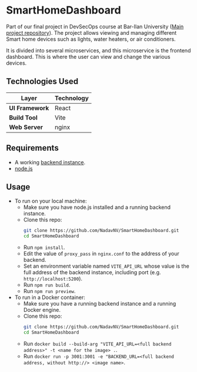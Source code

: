# SmartHomeDashboard

Part of our final project in DevSecOps course at Bar-Ilan
University ([Main project repository](https://github.com/NadavNV/SmartHomeConfig)). The project allows viewing and
managing different Smart home devices such as lights, water heaters, or air conditioners.

It is divided into several microservices, and this microservice is the frontend dashboard. This is where the user can
view and change the various devices.

## Technologies Used

| Layer            | Technology |
| ---------------- | ---------- |
| **UI Framework** | React      |
| **Build Tool**   | Vite       |
| **Web Server**   | nginx      |

## Requirements

- A working [backend instance](https://github.com/NadavNV/SmartHomeBackend).
- [node.js](https://nodejs.org/en)

## Usage

- To run on your local machine:
  - Make sure you have node.js installed and a running backend instance.
  - Clone this repo:
    ```bash
    git clone https://github.com/NadavNV/SmartHomeDashboard.git
    cd SmartHomeDashboard
    ```
  - Run `npm install`.
  - Edit the value of `proxy_pass` in `nginx.conf` to the address of your backend.
  - Set an environment variable named `VITE_API_URL` whose value is the full address of the backend instance, including
    port
    (e.g. `http://localhost:5200`).
  - Run `npm run build`.
  - Run `npm run preview`.
- To run in a Docker container:
  - Make sure you have a running backend instance and a running Docker engine.
  - Clone this repo:
    ```bash
    git clone https://github.com/NadavNV/SmartHomeDashboard.git
    cd SmartHomeDashboard
    ```
  - Run `docker build --build-arg "VITE_API_URL=<full backend address>" -t <name for the image> .`.
  - Run `docker run -p 3001:3001 -e "BACKEND_URL=<full backend address, without http://> <image name>`.
